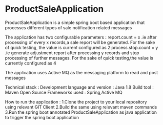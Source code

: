 # ProductSaleApplication


ProductSaleApplication is a simple spring boot based application that processes different types of sale notification related messages

The application has two configurable parameters :
report.count = x .ie after processing of every x records,a sale report will be generated.
For the sake of quick testing, the value is current configured as 2
process.stop.count = y .ie generate adjustment report after processing y records and stop processing of further messages.
For the sake of quick testing,the value is currently configured as 4

The application uses Active MQ as the messaging platform to read and post messages

Technical stack :
Development language and version : Java 1.8
Build tool : Maven
Open Source Frameworks used : Spring,Active MQ



How to run the application :
1.Clone the project to your local repository using relevant GIT Client
2.Build the same using relevant maven commands
3.Run the spring boot annotated ProductSaleApplication as java application to trigger the spring boot application


